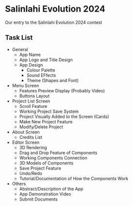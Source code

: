 # Salinlahi Evolution 2024
Our entry to the Salinlahi Evolution 2024 contest


## Task List
- General
  - App Name
  - App Logo and Title Design
  - App Design
    - Colour Palette
    - Sound EFfects
    - Theme (Shapes and Font)
- Menu Screen
  - Features Preview Display (Probably Video)
  - Buttons Layout
- Project List Screen
  - Scroll Feature
  - Working Project Save System
  - Project Visually Added to the Screen (Cards)
  - Make New Project Feature
  - Modify/Delete Project
- About Screen
  - Credits List
- Editor Screen
  - 3D Rendering
  - Drag and Drop Feature of Components
  - Working Components Connection
  - 3D Models of Components
  - Save Project Feature
  - Undo/Redo
  - Tutorial/Documentation of How the Components Work
- Others
  - Abstract/Description of the App
  - App Demonstration Video
  - Submit Documents
